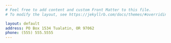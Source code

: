 ```yaml
---
# Feel free to add content and custom Front Matter to this file.
# To modify the layout, see https://jekyllrb.com/docs/themes/#overriding-theme-defaults

layout: default
address: PO Box 1534 Tualatin, OR 97062
phone: (555) 555.5555
---
```

